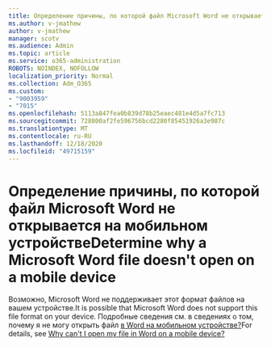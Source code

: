 ```yaml
---
title: Определение причины, по которой файл Microsoft Word не открывается на мобильном устройстве
ms.author: v-jmathew
author: v-jmathew
manager: scotv
ms.audience: Admin
ms.topic: article
ms.service: o365-administration
ROBOTS: NOINDEX, NOFOLLOW
localization_priority: Normal
ms.collection: Adm_O365
ms.custom:
- "9003959"
- "7015"
ms.openlocfilehash: 5113a847fea0b839d78b25eaec481e4d5a7fc713
ms.sourcegitcommit: 728800af2fe596756bcd2280f85451926a3e987c
ms.translationtype: MT
ms.contentlocale: ru-RU
ms.lasthandoff: 12/18/2020
ms.locfileid: "49715159"
---
```

# <a name="determine-why-a-microsoft-word-file-doesnt-open-on-a-mobile-device"></a><span data-ttu-id="6059e-102">Определение причины, по которой файл Microsoft Word не открывается на мобильном устройстве</span><span class="sxs-lookup"><span data-stu-id="6059e-102">Determine why a Microsoft Word file doesn't open on a mobile device</span></span>

<span data-ttu-id="6059e-103">Возможно, Microsoft Word не поддерживает этот формат файлов на вашем устройстве.</span><span class="sxs-lookup"><span data-stu-id="6059e-103">It is possible that Microsoft Word does not support this file format on your device.</span></span> <span data-ttu-id="6059e-104">Подробные сведения см. в сведениях о том, почему я не могу открыть файл [в Word на мобильном устройстве?](https://go.microsoft.com/fwlink/?linkid=2135663)</span><span class="sxs-lookup"><span data-stu-id="6059e-104">For details, see [Why can't I open my file in Word on a mobile device?](https://go.microsoft.com/fwlink/?linkid=2135663)</span></span>
